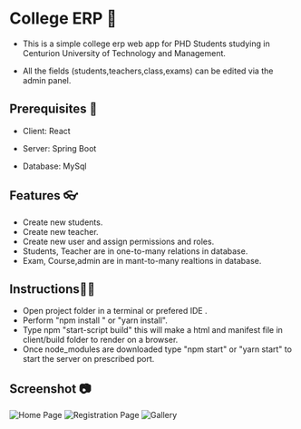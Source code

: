 
# College ERP 🏫

- This is a simple college erp web app for PHD Students studying in Centurion University of Technology and Management.

* All the fields (students,teachers,class,exams) can be edited via the admin panel.



## Prerequisites 🧾

- Client: React

- Server: Spring Boot

- Database: MySql
## Features 👓
- Create new students.
- Create new teacher.
- Create new user and assign permissions and roles.
- Students, Teacher are in one-to-many relations in database.
- Exam, Course,admin are in mant-to-many realtions in database.
## Instructions👨‍🏫
- Open project folder in a terminal or prefered IDE .
- Perform "npm install " or "yarn install".
- Type npm "start-script build" this will make a html and manifest file in client/build folder to render on a browser.
- Once node_modules are downloaded type "npm start" or "yarn start" to start the server on prescribed port.
## Screenshot 📷
![Home Page](https://github.com/Nawed12/PHD-/assets/114047447/b0c0adc0-f8a5-4c47-be01-d905d7f3511c)
![Registration Page](https://github.com/Nawed12/PHD-/assets/114047447/1258eb60-1834-4ef7-ab4e-d7f662e18947)
![Gallery](https://github.com/Nawed12/PHD-/assets/114047447/92d9caf6-85fb-4901-966a-bb6d99afdfde)




